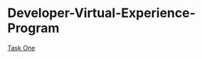 # Developer-Virtual-Experience-Program

[Task One](https://replit.com/@garyrmeadeTette/TestModule-Task1)
